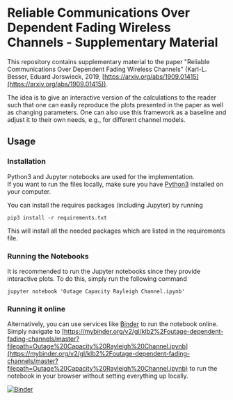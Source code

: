 # Reliable Communications Over Dependent Fading Wireless Channels - Supplementary Material

This repository contains supplementary material to the paper "Reliable
Communications Over Dependent Fading Wireless Channels" (Karl-L. Besser, Eduard
Jorswieck, 2019,
[https://arxiv.org/abs/1909.01415](https://arxiv.org/abs/1909.01415)).

The idea is to give an interactive version of the calculations to the reader
such that one can easily reproduce the plots presented in the paper as well as
changing parameters. One can also use this framework as a baseline and adjust
it to their own needs, e.g., for different channel models.

## Usage
### Installation
Python3 and Jupyter notebooks are used for the implementation.  
If you want to run the files locally, make sure you have 
[Python3](https://www.python.org/downloads/) installed on your computer.

You can install the requires packages (including Jupyter) by running
```
pip3 install -r requirements.txt
```
This will install all the needed packages which are listed in the requirements 
file.

### Running the Notebooks
It is recommended to run the Jupyter notebooks since they provide interactive
plots.
To do this, simply run the following command
```
jupyter notebook 'Outage Capacity Rayleigh Channel.ipynb'
```

### Running it online
Alternatively, you can use services like [Binder](https://mybinder.org/) to run
the notebook online. Simply navigate to
[https://mybinder.org/v2/gl/klb2%2Foutage-dependent-fading-channels/master?filepath=Outage%20Capacity%20Rayleigh%20Channel.ipynb](https://mybinder.org/v2/gl/klb2%2Foutage-dependent-fading-channels/master?filepath=Outage%20Capacity%20Rayleigh%20Channel.ipynb)
to run the notebook in your browser without setting everything up locally.

[![Binder](https://mybinder.org/badge_logo.svg)](https://mybinder.org/v2/gl/klb2%2Foutage-dependent-fading-channels/master?filepath=Outage%20Capacity%20Rayleigh%20Channel.ipynb)

